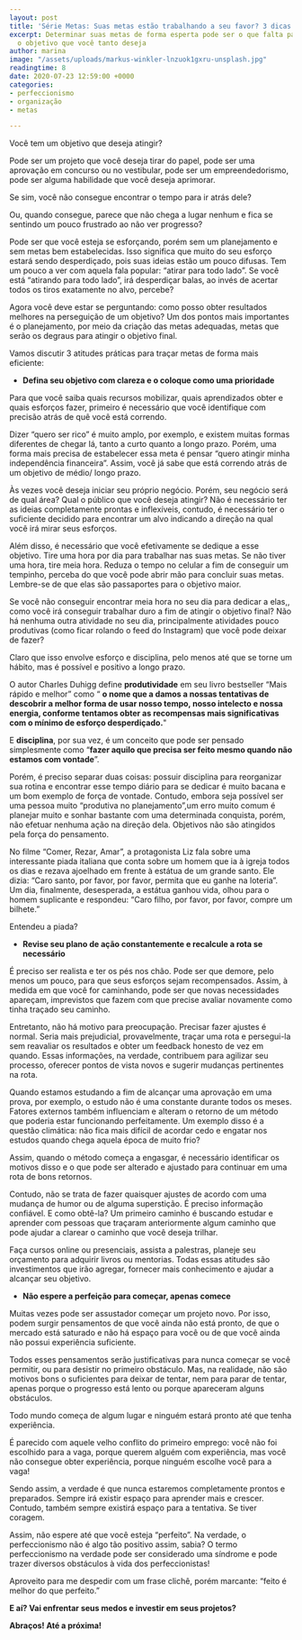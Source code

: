```yaml
---
layout: post
title: 'Série Metas: Suas metas estão trabalhando a seu favor? 3 dicas práticas'
excerpt: Determinar suas metas de forma esperta pode ser o que falta para alcançar
  o objetivo que você tanto deseja
author: marina
image: "/assets/uploads/markus-winkler-lnzuok1gxru-unsplash.jpg"
readingtime: 8
date: 2020-07-23 12:59:00 +0000
categories:
- perfeccionismo
- organização
- metas

---
```

Você tem um objetivo que deseja atingir?

Pode ser um projeto que você deseja tirar do papel, pode ser uma aprovação em concurso ou no vestibular, pode ser um empreendedorismo, pode ser alguma habilidade que você deseja aprimorar.

Se sim, você não consegue encontrar o tempo para ir atrás dele?

Ou, quando consegue, parece que não chega a lugar nenhum e fica se sentindo um pouco frustrado ao não ver progresso?

Pode ser que você esteja se esforçando, porém sem um planejamento e sem metas bem estabelecidas. Isso significa que muito do seu esforço estará sendo desperdiçado, pois suas ideias estão um pouco difusas. Tem um pouco a ver com aquela fala popular: “atirar para todo lado”. Se você está “atirando para todo lado”, irá desperdiçar balas, ao invés de acertar todos os tiros exatamente no alvo, percebe?

Agora você deve estar se perguntando: como posso obter resultados melhores na perseguição de um objetivo? Um dos pontos mais importantes é o planejamento, por meio da criação das metas adequadas, metas que serão os degraus para atingir o objetivo final.

Vamos discutir 3 atitudes práticas para traçar metas de forma mais eficiente:

* **Defina seu objetivo com clareza e o coloque como uma prioridade**

Para que você saiba quais recursos mobilizar, quais aprendizados obter e quais esforços fazer, primeiro é necessário que você identifique com precisão atrás de quê você está correndo.

Dizer “quero ser rico” é muito amplo, por exemplo, e existem muitas formas diferentes de chegar lá, tanto a curto quanto a longo prazo. Porém, uma forma mais precisa de estabelecer essa meta é pensar “quero atingir minha independência financeira”. Assim, você já sabe que está correndo atrás de um objetivo de médio/ longo prazo.

Às vezes você deseja iniciar seu próprio negócio. Porém, seu negócio será de qual área? Qual o público que você deseja atingir? Não é necessário ter as ideias completamente prontas e inflexíveis, contudo, é necessário ter o suficiente decidido para encontrar um alvo indicando a direção na qual você irá mirar seus esforços.

Além disso, é necessário que você efetivamente se dedique a esse objetivo. Tire uma hora por dia para trabalhar nas suas metas. Se não tiver uma hora, tire meia hora. Reduza o tempo no celular a fim de conseguir um tempinho, perceba do que você pode abrir mão para concluir suas metas. Lembre-se de que elas são passaportes para o objetivo maior.

Se você não conseguir encontrar meia hora no seu dia para dedicar a elas,, como você irá conseguir trabalhar duro a fim de atingir o objetivo final? Não há nenhuma outra atividade no seu dia, principalmente atividades pouco produtivas (como ficar rolando o feed do Instagram) que você pode deixar de fazer?

Claro que isso envolve esforço e disciplina, pelo menos até que se torne um hábito, mas é possível e positivo a longo prazo.

O autor Charles Duhigg define **produtividade** em seu livro bestseller “Mais rápido e melhor” como “ **o nome que a damos a nossas tentativas de descobrir a melhor forma de usar nosso tempo, nosso intelecto e nossa energia, conforme tentamos obter as recompensas mais significativas com o mínimo de esforço desperdiçado.**"

E **disciplina**, por sua vez, é um conceito que pode ser pensado simplesmente como “**fazer aquilo que precisa ser feito mesmo quando não estamos com vontade**”.

Porém, é preciso separar duas coisas: possuir disciplina para reorganizar sua rotina e encontrar esse tempo diário para se dedicar é muito bacana e um bom exemplo de força de vontade. Contudo, embora seja possível ser uma pessoa muito “produtiva no planejamento”,um erro muito comum é planejar muito e sonhar bastante com uma determinada conquista, porém, não efetuar nenhuma ação na direção dela. Objetivos não são atingidos pela força do pensamento.

No filme “Comer, Rezar, Amar”, a protagonista Liz fala sobre uma interessante piada italiana que conta sobre um homem que ia à igreja todos os dias e rezava ajoelhado em frente à estátua de um grande santo. Ele dizia: “Caro santo, por favor, por favor, permita que eu ganhe na loteria”. Um dia, finalmente, desesperada, a estátua ganhou vida, olhou para o homem suplicante e respondeu: “Caro filho, por favor, por favor, compre um bilhete.”

Entendeu a piada?

* **Revise seu plano de ação constantemente e recalcule a rota se necessário**

É preciso ser realista e ter os pés nos chão. Pode ser que demore, pelo menos um pouco, para que seus esforços sejam recompensados. Assim, à medida em que você for caminhando, pode ser que novas necessidades apareçam, imprevistos que fazem com que precise avaliar novamente como tinha traçado seu caminho.

Entretanto, não há motivo para preocupação. Precisar fazer ajustes é normal. Seria mais prejudicial, provavelmente, traçar uma rota e persegui-la sem reavaliar os resultados e obter um feedback honesto de vez em quando. Essas informações, na verdade, contribuem para agilizar seu processo, oferecer pontos de vista novos e sugerir mudanças pertinentes na rota.

Quando estamos estudando a fim de alcançar uma aprovação em uma prova, por exemplo, o estudo não é uma constante durante todos os meses. Fatores externos também influenciam e alteram o retorno de um método que poderia estar funcionando perfeitamente. Um exemplo disso é a questão climática: não fica mais difícil de acordar cedo e engatar nos estudos quando chega aquela época de muito frio?

Assim, quando o método começa a engasgar, é necessário identificar os motivos disso e o que pode ser alterado e ajustado para continuar em uma rota de bons retornos.

Contudo, não se trata de fazer quaisquer ajustes de acordo com uma mudança de humor ou de alguma superstição. É preciso informação confiável. E como obtê-la? Um primeiro caminho é buscando estudar e aprender com pessoas que traçaram anteriormente algum caminho que pode ajudar a clarear o caminho que você deseja trilhar.

Faça cursos online ou presenciais, assista a palestras, planeje seu orçamento para adquirir livros ou mentorias. Todas essas atitudes são investimentos que irão agregar, fornecer mais conhecimento e ajudar a alcançar seu objetivo.

* **Não espere a perfeição para começar, apenas comece**

Muitas vezes pode ser assustador começar um projeto novo. Por isso, podem surgir pensamentos de que você ainda não está pronto, de que o mercado está saturado e não há espaço para você ou de que você ainda não possui experiência suficiente.

Todos esses pensamentos serão justificativas para nunca começar se você permitir, ou para desistir no primeiro obstáculo. Mas, na realidade, não são motivos bons o suficientes para deixar de tentar, nem para parar de tentar, apenas porque o progresso está lento ou porque apareceram alguns obstáculos.

Todo mundo começa de algum lugar e ninguém estará pronto até que tenha experiência.

É parecido com aquele velho conflito do primeiro emprego: você não foi escolhido para a vaga, porque querem alguém com experiência, mas você não consegue obter experiência, porque ninguém escolhe você para a vaga!

Sendo assim, a verdade é que nunca estaremos completamente prontos e preparados. Sempre irá existir espaço para aprender mais e crescer. Contudo, também sempre existirá espaço para a tentativa. Se tiver coragem.

Assim, não espere até que você esteja “perfeito”. Na verdade, o perfeccionismo não é algo tão positivo assim, sabia? O termo perfeccionismo na verdade pode ser considerado uma síndrome e pode trazer diversos obstáculos à vida dos perfeccionistas!

Aproveito para me despedir com um frase clichê, porém marcante: “feito é melhor do que perfeito.”

**E aí? Vai enfrentar seus medos e investir em seus projetos?**

**Abraços! Até a próxima!**